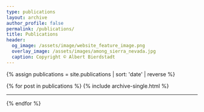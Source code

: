 ```yaml
---
type: publications
layout: archive
author_profile: false
permalink: /publications/
title: Publications
header:
  og_image: /assets/image/website_feature_image.png
  overlay_image: /assets/images/among_sierra_nevada.jpg
  caption: Copyright © Albert Bierdstadt
---
```


{% assign publications = site.publications | sort: 'date' | reverse  %}
<div>
{% for post in publications %}
  {% include archive-single.html %}
  <hr/>
{% endfor %}
</div>